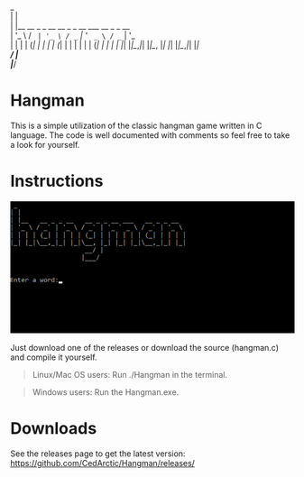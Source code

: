  _                                             
| |                                            
| |__   __ _ _ __   __ _ _ __ ___   __ _ _ __  
| '_ \ / _` | '_ \ / _` | '_ ` _ \ / _` | '_ \
| | | | (_| | | | | (_| | | | | | | (_| | | | |
|_| |_|\__,_|_| |_|\__, |_| |_| |_|\__,_|_| |_|  
                    __/ |                      
                   |___/  
				   
# Hangman
This is a simple utilization of the classic hangman game written in C language. The code is well documented with comments so feel free to take a look for yourself.


# Instructions
![screenshot](/images/screenshot.png)

Just download one of the releases or download the source (hangman.c) and compile it yourself.

>Linux/Mac OS users: Run ./Hangman in the terminal.

>Windows users: Run the Hangman.exe.


# Downloads

See the releases page to get the latest version: https://github.com/CedArctic/Hangman/releases/ 

